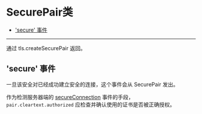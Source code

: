 # SecurePair类

* ['secure' 事件](#secure-事件)

--------------------------------------------------

通过 tls.createSecurePair 返回。


## 'secure' 事件

一旦该安全对已经成功建立安全的连接，这个事件会从 SecurePair 发出。

作为检测服务器端的 [secureConnection](./class_tls_Server.md#secureconnection-事件) 事件的手段，`pair.cleartext.authorized` 应检查并确认使用的证书是否被正确授权。